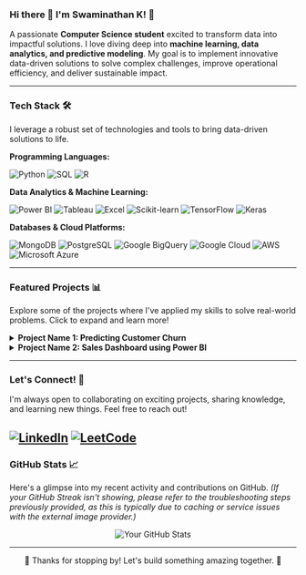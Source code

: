 ### Hi there 👋 I'm Swaminathan K! 🚀

A passionate **Computer Science student** excited to transform data into impactful solutions. I love diving deep into **machine learning, data analytics, and predictive modeling**. My goal is to implement innovative data-driven solutions to solve complex challenges, improve operational efficiency, and deliver sustainable impact.

---

### Tech Stack 🛠️

I leverage a robust set of technologies and tools to bring data-driven solutions to life.

**Programming Languages:**
<p>
  <img src="https://img.shields.io/badge/Python-3776AB?style=for-the-badge&logo=python&logoColor=white" alt="Python" />
  <img src="https://img.shields.io/badge/SQL-4479A1?style=for-the-badge&logo=postgresql&logoColor=white" alt="SQL" />
  <img src="https://img.shields.io/badge/R-276DC3?style=for-the-badge&logo=r&logoColor=white" alt="R" />
</p>

**Data Analytics & Machine Learning:**
<p>
  <img src="https://img.shields.io/badge/Power_BI-F2C811?style=for-the-badge&logo=power-bi&logoColor=black" alt="Power BI" />
  <img src="https://img.shields.io/badge/Tableau-E97627?style=for-the-badge&logo=tableau&logoColor=white" alt="Tableau" />
  <img src="https://img.shields.io/badge/Microsoft_Excel-217346?style=for-the-badge&logo=microsoft-excel&logoColor=white" alt="Excel" />
  <img src="https://img.shields.io/badge/scikit--learn-F7931E?style=for-the-badge&logo=scikit-learn&logoColor=white" alt="Scikit-learn" />
  <img src="https://img.shields.io/badge/TensorFlow-FF6F00?style=for-the-badge&logo=tensorflow&logoColor=white" alt="TensorFlow" />
  <img src="https://img.shields.io/badge/Keras-D00000?style=for-the-badge&logo=keras&logoColor=white" alt="Keras" />
</p>

**Databases & Cloud Platforms:**
<p>
  <img src="https://img.shields.io/badge/MongoDB-47A248?style=for-the-badge&logo=mongodb&logoColor=white" alt="MongoDB" />
  <img src="https://img.shields.io/badge/PostgreSQL-316192?style=for-the-badge&logo=postgresql&logoColor=white" alt="PostgreSQL" />
  <img src="https://img.shields.io/badge/Google_BigQuery-4285F4?style=for-the-badge&logo=google-cloud&logoColor=white" alt="Google BigQuery" />
  <img src="https://img.shields.io/badge/Google_Cloud-4285F4?style=for-the-badge&logo=google-cloud&logoColor=white" alt="Google Cloud" />
  <img src="https://img.shields.io/badge/AWS-232F3E?style=for-the-badge&logo=amazon-aws&logoColor=white" alt="AWS" />
  <img src="https://img.shields.io/badge/Microsoft_Azure-0078D4?style=for-the-badge&logo=microsoft-azure&logoColor=white" alt="Microsoft Azure" />
</p>

---

### Featured Projects 📊

Explore some of the projects where I've applied my skills to solve real-world problems. Click to expand and learn more!

<details>
  <summary><b>Project Name 1: Predicting Customer Churn</b></summary>
  <br>
  Developed a machine learning model to predict customer churn for a telecom company, achieving an accuracy of 90%.
  <ul>
    <li>**Technologies:** Python, Scikit-learn, Pandas, Matplotlib</li>
    <li>**Key Accomplishments:** Reduced churn rate by X% through targeted interventions based on model insights.</li>
  </ul>
  🔗 [GitHub Repository](https://github.com/your-username/your-repo-1) | 🚀 [Live Demo/Notebook](https://your-live-demo-link.com) (Optional)
  <br>
  </details>

<details>
  <summary><b>Project Name 2: Sales Dashboard using Power BI</b></summary>
  <br>
  Created an interactive sales performance dashboard to visualize key metrics and identify trends, enabling data-driven business decisions.
  <ul>
    <li>**Technologies:** Power BI, SQL, Excel</li>
    <li>**Key Accomplishments:** Provided actionable insights that led to a 15% increase in sales efficiency.</li>
  </ul>
  🔗 [GitHub Repository](https://github.com/your-username/your-repo-2) | 📈 [View Dashboard (e.g., Public Power BI link)](https://your-dashboard-link.com) (Optional)
  <br>
  </details>

---

### Let's Connect! 🤝

I'm always open to collaborating on exciting projects, sharing knowledge, and learning new things. Feel free to reach out!

[![LinkedIn](https://img.shields.io/badge/LinkedIn-0077B5?style=for-the-badge&logo=linkedin&logoColor=white)](https://www.linkedin.com/in/swami07/)
[![LeetCode](https://img.shields.io/badge/LeetCode-000000?style=for-the-badge&logo=leetcode&logoColor=orange)](https://leetcode.com/u/Swaminathan2004/)
---

### GitHub Stats 📈

Here's a glimpse into my recent activity and contributions on GitHub.
*(If your GitHub Streak isn't showing, please refer to the troubleshooting steps previously provided, as this is typically due to caching or service issues with the external image provider.)*

<p align="center">
  <img src="https://github-readme-stats.vercel.app/api?username=Swaminathan-0704&show_icons=true&theme=radical&hide_border=true" alt="Your GitHub Stats" />
</p>

---

<p align="center">
  🌟 Thanks for stopping by! Let's build something amazing together. 🌟
</p>

